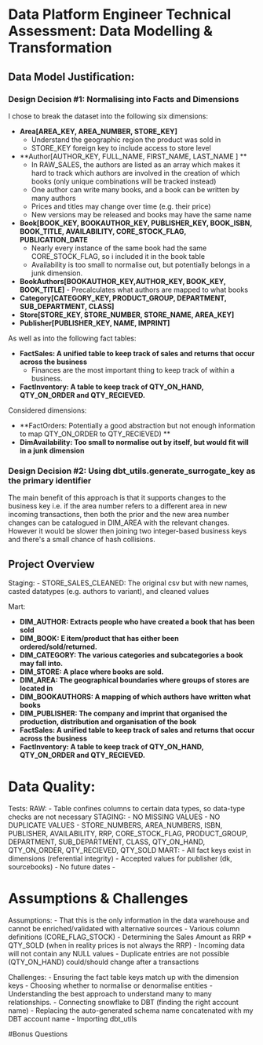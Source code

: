 # Data Platform Engineer Technical Assessment: Data Modelling & Transformation

## Data Model Justification:
### Design Decision #1: Normalising into Facts and Dimensions

I chose to break the dataset into the following six dimensions:
  - **Area[AREA_KEY, AREA_NUMBER, STORE_KEY]**
    - Understand the geographic region the product was sold in
    - STORE_KEY foreign key to include access to store level
  - **Author[AUTHOR_KEY, FULL_NAME, FIRST_NAME, LAST_NAME ] **
    -   In RAW_SALES, the authors are listed as an array which makes it hard to track which authors are involved in the creation of which books (only unique combinations will be tracked instead)
    -   One author can write many books, and a book can be written by many authors
    -   Prices and titles may change over time (e.g. their price)
    -   New versions may be released and books may have the same name
  - **Book[BOOK_KEY, BOOKAUTHOR_KEY, PUBLISHER_KEY, BOOK_ISBN, BOOK_TITLE, AVAILABILITY, CORE_STOCK_FLAG, PUBLICATION_DATE**
    - Nearly every instance of the same book had the same CORE_STOCK_FLAG, so i included it in the book table
    - Availability is too small to normalise out, but potentially belongs in a junk dimension.
  -  **BookAuthors[BOOKAUTHOR_KEY,AUTHOR_KEY, BOOK_KEY, BOOK_TITLE]**
    - Precalculates what authors are mapped to what books
  - **Category[CATEGORY_KEY, PRODUCT_GROUP, DEPARTMENT, SUB_DEPARTMENT, CLASS]**
  - **Store[STORE_KEY, STORE_NUMBER, STORE_NAME, AREA_KEY]**
  - **Publisher[PUBLISHER_KEY, NAME, IMPRINT]**

As well as into the following fact tables: 
- **FactSales: A unified table to keep track of sales and returns that occur across the business** 
    - Finances are the most important thing to keep track of within a business.
- **FactInventory: A table to keep track of QTY_ON_HAND, QTY_ON_ORDER and QTY_RECIEVED.**

Considered dimensions:
- **FactOrders: Potentially a good abstraction but not enough information to map QTY_ON_ORDER to QTY_RECIEVED) **
- **DimAvailability: Too small to normalise out by itself, but would fit will in a junk dimension**


### Design Decision #2: Using dbt_utils.generate_surrogate_key as the primary identifier
The main benefit of this approach is that it supports changes to the business key i.e. if the area number refers to a different area in new incoming transactions, then both the prior and the new area number changes can be catalogued in DIM_AREA with the relevant changes.
However it would be slower then joining two integer-based business keys and there's a small chance of hash collisions.

## Project Overview
Staging:
    - STORE_SALES_CLEANED: The original csv but with new names, casted datatypes (e.g. authors to variant), and cleaned values

Mart:
  - **DIM_AUTHOR: Extracts people who have created a book that has been sold**
  - **DIM_BOOK: E item/product that has either been ordered/sold/returned.**
  - **DIM_CATEGORY: The various categories and subcategories a book may fall into.**
  - **DIM_STORE: A place where books are sold.**
  - **DIM_AREA: The geographical boundaries where groups of stores are located in**
  - **DIM_BOOKAUTHORS: A mapping of which authors have written what books**
  - **DIM_PUBLISHER: The company and imprint that organised the production, distribution and organisation of the book** 
  - **FactSales: A unified table to keep track of sales and returns that occur across the business** 
  - **FactInventory: A table to keep track of QTY_ON_HAND, QTY_ON_ORDER and QTY_RECIEVED.**

# Data Quality:
Tests:
    RAW: 
        - Table confines columns to certain data types, so data-type checks are not necessary
    STAGING:
        - NO MISSING VALUES
        - NO DUPLICATE VALUES
        - STORE_NUMBERS, AREA_NUMBERS, ISBN, PUBLISHER, AVAILABILITY, RRP, CORE_STOCK_FLAG, PRODUCT_GROUP, DEPARTMENT, SUB_DEPARTMENT, CLASS, QTY_ON_HAND, QTY_ON_ORDER, QTY_RECIEVED, QTY_SOLD
    MART: 
        - All fact keys exist in dimensions (referential integrity)
        - Accepted values for publisher (dk, sourcebooks)
        - No future dates
        - 
# Assumptions & Challenges
Assumptions:
    - That this is the only information in the data warehouse and cannot be enriched/validated with alternative sources
    - Various column definitions (CORE_FLAG_STOCK) 
    - Determining the Sales Amount as RRP * QTY_SOLD (when in reality prices is not always the RRP)
    - Incoming data will not contain any NULL values
    - Duplicate entries are not possible (QTY_ON_HAND) could/should change after a transactions

Challenges:
    - Ensuring the fact table keys match up with the dimension keys
    - Choosing whether to normalise or denormalise entities
    - Understanding the best approach to understand many to many relationships.
    - Connecting snowflake to DBT (finding the right account name)
    - Replacing the auto-generated schema name concatenated with my DBT account name
    - Importing dbt_utils
  
#Bonus Questions
